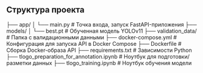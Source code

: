 ## Структура проекта
├── app/
│ └── main.py # Точка входа, запуск FastAPI-приложения
├── models/
│ └── best.pt # Обученная модель YOLOv11
├── validation_data/ # Папка с валидационными данными
├── docker-compose.yml # Конфигурация для запуска API в Docker Compose
├── Dockerfile # Сборка Docker-образа API
├── requirements.txt # Зависимости Python
├── tlogo_preparation_for_annotation.ipynb # Ноутбук для подготовки/разметки данных
├── tlogo_training.ipynb # Ноутбук обучения модели
